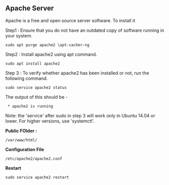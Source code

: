 ## Apache Server

Apache is a free and open source server software.
To install it 

Step1 : Ensure that you do not have an outdated copy of software running in your system.
```
sudo apt purge apache2 \apt-cacher-ng
```
Step2 : Install apache2 using apt command.
```
sudo apt install apache2
```
Step 3 : To verify whether apache2 has been installed or not, run the following command.
```
sudo service apache2 status
```
The output of this should be - 
```
 * apache2 is running
```


Note: the 'service' after sudo in step 3 will work only in Ubuntu 14.04 or lower. For higher versions, use 'systemctl'.

**Public FOlder :**
```
/var/www/html/
```
**Configuration File**
```
/etc/apache2/apache2.conf
```
**Restart**
```
sudo service apache2 restart
```